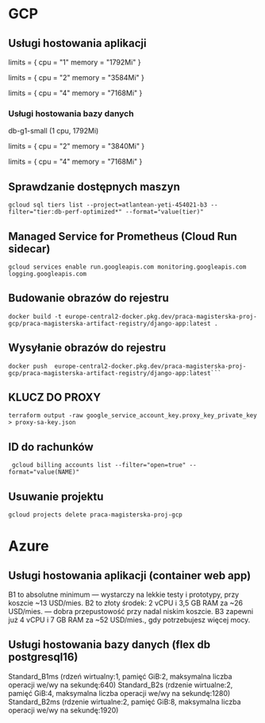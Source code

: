 # GCP
## Usługi hostowania aplikacji
limits = {
cpu    = "1"
memory = "1792Mi"
}

limits = {
cpu    = "2"
memory = "3584Mi"
}

limits = {
cpu    = "4"
memory = "7168Mi"
}
      
### Usługi hostowania bazy danych 
db-g1-small (1 cpu, 1792Mi)

limits = {
cpu    = "2"
memory = "3840Mi"
}

limits = {
cpu    = "4"
memory = "7168Mi"
}

## Sprawdzanie dostępnych maszyn
```
gcloud sql tiers list --project=atlantean-yeti-454021-b3 --filter="tier:db-perf-optimized*" --format="value(tier)"
```

## Managed Service for Prometheus (Cloud Run sidecar)

```
gcloud services enable run.googleapis.com monitoring.googleapis.com logging.googleapis.com
```

## Budowanie obrazów do rejestru 
```
docker build -t europe-central2-docker.pkg.dev/praca-magisterska-proj-gcp/praca-magisterska-artifact-registry/django-app:latest .
```
## Wysyłanie obrazów do rejestru
```
docker push  europe-central2-docker.pkg.dev/praca-magisterska-proj-gcp/praca-magisterska-artifact-registry/django-app:latest```
```

## KLUCZ DO PROXY
```
terraform output -raw google_service_account_key.proxy_key_private_key > proxy-sa-key.json
```

## ID do rachunków
```
 gcloud billing accounts list --filter="open=true" --format="value(NAME)"
```

## Usuwanie projektu
```
gcloud projects delete praca-magisterska-proj-gcp
```

# Azure
## Usługi hostowania aplikacji (container web app)
B1 to absolutne minimum — wystarczy na lekkie testy i prototypy, przy koszcie ~13 USD/mies.
B2 to złoty środek: 2 vCPU i 3,5 GB RAM za ~26 USD/mies. — dobra przepustowość przy nadal niskim koszcie.
B3 zapewni już 4 vCPU i 7 GB RAM za ~52 USD/mies., gdy potrzebujesz więcej mocy.

## Usługi hostowania bazy danych (flex db postgresql16)
Standard_B1ms (rdzeń wirtualny:1, pamięć GiB:2, maksymalna liczba operacji we/wy na sekundę:640)
Standard_B2s (rdzenie wirtualne:2, pamięć GiB:4, maksymalna liczba operacji we/wy na sekundę:1280)
Standard_B2ms (rdzenie wirtualne:2, pamięć GiB:8, maksymalna liczba operacji we/wy na sekundę:1920)

